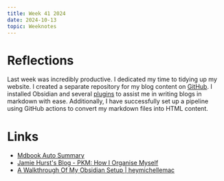 ```yaml
---
title: Week 41 2024
date: 2024-10-13
topic: Weeknotes
---
```


# Reflections

Last week was incredibly productive. I dedicated my time to tidying up my website. I created a separate repository for my blog content on [GitHub](https://github.com/ashishdotme/blog). I installed Obsidian and several [plugins](https://github.com/ashishdotme/blog/tree/master/.obsidian) to assist me in writing blogs in markdown with ease. Additionally, I have successfully set up a pipeline using GitHub actions to convert my markdown files into HTML content.

# Links

- [Mdbook Auto Summary](https://github.com/cococolanosugar/mdbook-auto-gen-summary)
- [Jamie Hurst's Blog - PKM: How I Organise Myself](https://jamiehurst.co.uk/2023-09-17_pkm)
- [A Walkthrough Of My Obsidian Setup | heymichellemac](https://heymichellemac.com/obsidian-setup-sep-2021)